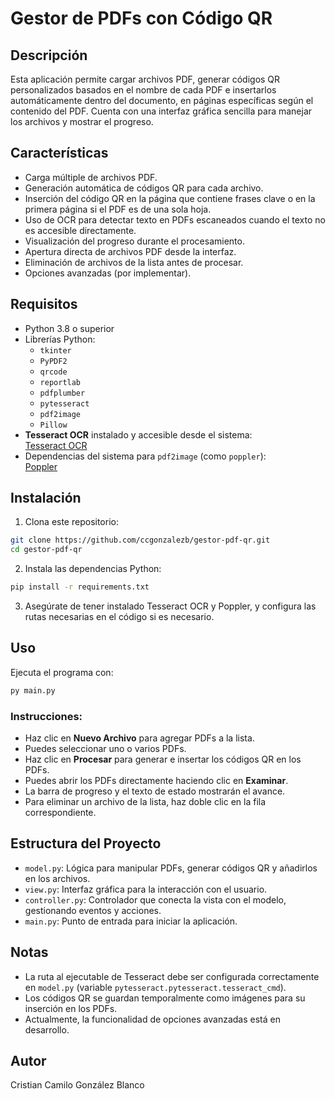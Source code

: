
# Gestor de PDFs con Código QR

## Descripción

Esta aplicación permite cargar archivos PDF, generar códigos QR personalizados basados en el nombre de cada PDF e insertarlos automáticamente dentro del documento, en páginas específicas según el contenido del PDF. Cuenta con una interfaz gráfica sencilla para manejar los archivos y mostrar el progreso.

## Características

- Carga múltiple de archivos PDF.
- Generación automática de códigos QR para cada archivo.
- Inserción del código QR en la página que contiene frases clave o en la primera página si el PDF es de una sola hoja.
- Uso de OCR para detectar texto en PDFs escaneados cuando el texto no es accesible directamente.
- Visualización del progreso durante el procesamiento.
- Apertura directa de archivos PDF desde la interfaz.
- Eliminación de archivos de la lista antes de procesar.
- Opciones avanzadas (por implementar).

## Requisitos

- Python 3.8 o superior
- Librerías Python:
  - `tkinter`
  - `PyPDF2`
  - `qrcode`
  - `reportlab`
  - `pdfplumber`
  - `pytesseract`
  - `pdf2image`
  - `Pillow`
- **Tesseract OCR** instalado y accesible desde el sistema:  
  [Tesseract OCR](https://github.com/tesseract-ocr/tesseract)
- Dependencias del sistema para `pdf2image` (como `poppler`):  
  [Poppler](https://poppler.freedesktop.org/)

## Instalación

1. Clona este repositorio:

```bash
git clone https://github.com/ccgonzalezb/gestor-pdf-qr.git
cd gestor-pdf-qr
```

2. Instala las dependencias Python:

```bash
pip install -r requirements.txt
```

3. Asegúrate de tener instalado Tesseract OCR y Poppler, y configura las rutas necesarias en el código si es necesario.

## Uso

Ejecuta el programa con:

```bash
py main.py
```

### Instrucciones:

- Haz clic en **Nuevo Archivo** para agregar PDFs a la lista.
- Puedes seleccionar uno o varios PDFs.
- Haz clic en **Procesar** para generar e insertar los códigos QR en los PDFs.
- Puedes abrir los PDFs directamente haciendo clic en **Examinar**.
- La barra de progreso y el texto de estado mostrarán el avance.
- Para eliminar un archivo de la lista, haz doble clic en la fila correspondiente.

## Estructura del Proyecto

- `model.py`: Lógica para manipular PDFs, generar códigos QR y añadirlos en los archivos.
- `view.py`: Interfaz gráfica para la interacción con el usuario.
- `controller.py`: Controlador que conecta la vista con el modelo, gestionando eventos y acciones.
- `main.py`: Punto de entrada para iniciar la aplicación.

## Notas

- La ruta al ejecutable de Tesseract debe ser configurada correctamente en `model.py` (variable `pytesseract.pytesseract.tesseract_cmd`).
- Los códigos QR se guardan temporalmente como imágenes para su inserción en los PDFs.
- Actualmente, la funcionalidad de opciones avanzadas está en desarrollo.

## Autor
Cristian Camilo González Blanco
